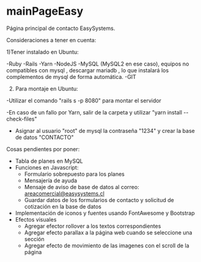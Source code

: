 # mainPageEasy
Página principal de contacto EasySystems. 

Consideraciones a tener en cuenta: 

1)Tener instalado en Ubuntu:

-Ruby
-Rails
-Yarn
-NodeJS
-MySQL (MySQL2 en ese caso), equipos no compatibles con mysql , descargar mariadb , lo que instalará los complementos de mysql de forma automática.
-GIT

2) Para montaje en Ubuntu:

-Utilizar el comando "rails s -p 8080" para montar el servidor

-En caso de un fallo por Yarn, salir de la carpeta y utilizar "yarn install --check-files"

- Asignar al usuario "root" de mysql la contraseña "1234" y crear la base de datos "CONTACTO"

Cosas pendientes por poner:

- Tabla de planes en MySQL
- Funciones en Javascript:
	- Formulario sobrepuesto para los planes
	- Mensajería de ayuda
	- Mensaje de aviso de base de datos al correo: areacomercial@easysystems.cl
	- Guardar datos de los formularios de contacto y solicitud de cotización en la base de datos
- Implementación de iconos y fuentes usando FontAwesome y Bootstrap
- Efectos visuales
	- Agregar efector rollover a los textos correspondientes
	- Agregar efecto parallax a la página web cuando se seleccione una sección
	- Agregar efecto de movimiento de las imagenes con el scroll de la página
